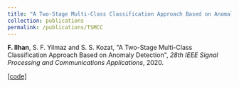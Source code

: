 ```yaml
---
title: "A Two-Stage Multi-Class Classification Approach Based on Anomaly Detection"
collection: publications
permalink: /publications/TSMCC
---
```

<b>F. Ilhan</b>, S. F. Yilmaz and S. S. Kozat, "A Two-Stage Multi-Class Classification Approach Based on Anomaly Detection", <i>28th IEEE Signal Processing and Communications Applications</i>, 2020.

[[code]](https://github.com/fatih-ilhan/anomaly-detection-for-mcc)